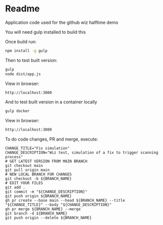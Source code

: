 # Readme
Application code used for the github wiz halftime demo

You will need gulp installed to build this

Once build run:

```bash
npm install -g gulp
```

Then to test built version:
```bash
gulp
node dist/app.js
```

View in browser:
```bash
http://localhost:3000
```

And to test built version in a container locally

```bash
gulp docker
```

View in browser:
```bash
http://localhost:3000
```

To do code changes, PR and merge, execute:
```BRANCH_NAME="fix-testing"
CHANGE_TITLE="Fix simulation"
CHANGE_DESCRIPTION="Wiz test, simulation of a fix to trigger scanning process"
# GET LATEST VERSION FROM MAIN BRANCH
git checkout main
git pull origin main
# NEW LOCAL BRANCH FOR CHANGES
git checkout -b ${BRANCH_NAME}
# EDIT YOUR FILES
git add .
git commit -m "${CHANGE_DESCRIPTION}"
git push origin ${BRANCH_NAME}
gh pr create --base main --head ${BRANCH_NAME} --title "${CHANGE_TITLE}" --body "${CHANGE_DESCRIPTION}"
gh pr merge ${BRANCH_NAME} --merge
git branch -d ${BRANCH_NAME}
git push origin --delete ${BRANCH_NAME}
```
